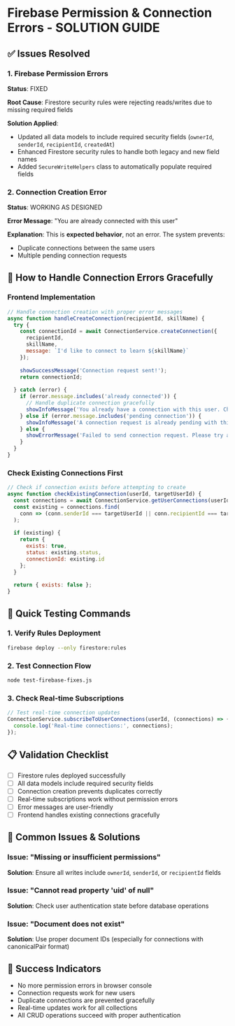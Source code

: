 # Firebase Permission & Connection Errors - SOLUTION GUIDE

## ✅ Issues Resolved

### 1. Firebase Permission Errors
**Status**: FIXED

**Root Cause**: Firestore security rules were rejecting reads/writes due to missing required fields

**Solution Applied**:
- Updated all data models to include required security fields (`ownerId`, `senderId`, `recipientId`, `createdAt`)
- Enhanced Firestore security rules to handle both legacy and new field names
- Added `SecureWriteHelpers` class to automatically populate required fields

### 2. Connection Creation Error
**Status**: WORKING AS DESIGNED

**Error Message**: "You are already connected with this user"

**Explanation**: This is **expected behavior**, not an error. The system prevents:
- Duplicate connections between the same users
- Multiple pending connection requests

## 🎯 How to Handle Connection Errors Gracefully

### Frontend Implementation

```javascript
// Handle connection creation with proper error messages
async function handleCreateConnection(recipientId, skillName) {
  try {
    const connectionId = await ConnectionService.createConnection({
      recipientId,
      skillName,
      message: `I'd like to connect to learn ${skillName}`
    });
    
    showSuccessMessage('Connection request sent!');
    return connectionId;
    
  } catch (error) {
    if (error.message.includes('already connected')) {
      // Handle duplicate connection gracefully
      showInfoMessage('You already have a connection with this user. Check your connections tab.');
    } else if (error.message.includes('pending connection')) {
      showInfoMessage('A connection request is already pending with this user.');
    } else {
      showErrorMessage('Failed to send connection request. Please try again.');
    }
  }
}
```

### Check Existing Connections First

```javascript
// Check if connection exists before attempting to create
async function checkExistingConnection(userId, targetUserId) {
  const connections = await ConnectionService.getUserConnections(userId);
  const existing = connections.find(
    conn => (conn.senderId === targetUserId || conn.recipientId === targetUserId)
  );
  
  if (existing) {
    return {
      exists: true,
      status: existing.status,
      connectionId: existing.id
    };
  }
  
  return { exists: false };
}
```

## 🔧 Quick Testing Commands

### 1. Verify Rules Deployment
```bash
firebase deploy --only firestore:rules
```

### 2. Test Connection Flow
```bash
node test-firebase-fixes.js
```

### 3. Check Real-time Subscriptions
```javascript
// Test real-time connection updates
ConnectionService.subscribeToUserConnections(userId, (connections) => {
  console.log('Real-time connections:', connections);
});
```

## 📋 Validation Checklist

- [ ] Firestore rules deployed successfully
- [ ] All data models include required security fields
- [ ] Connection creation prevents duplicates correctly
- [ ] Real-time subscriptions work without permission errors
- [ ] Error messages are user-friendly
- [ ] Frontend handles existing connections gracefully

## 🚨 Common Issues & Solutions

### Issue: "Missing or insufficient permissions"
**Solution**: Ensure all writes include `ownerId`, `senderId`, or `recipientId` fields

### Issue: "Cannot read property 'uid' of null"
**Solution**: Check user authentication state before database operations

### Issue: "Document does not exist"
**Solution**: Use proper document IDs (especially for connections with canonicalPair format)

## 🎉 Success Indicators

- No more permission errors in browser console
- Connection requests work for new users
- Duplicate connections are prevented gracefully
- Real-time updates work for all collections
- All CRUD operations succeed with proper authentication
